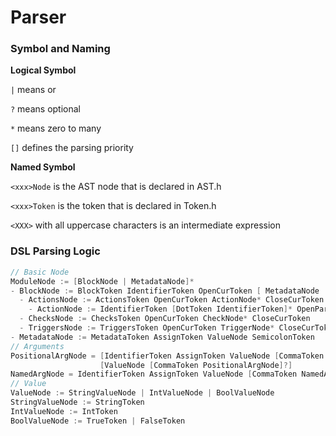 # Parser
### Symbol and Naming
**Logical Symbol**

`|` means or

`?` means optional

`*` means zero to many

`[]` defines the parsing priority

**Named Symbol**

`<xxx>Node` is the AST node that is declared in AST.h

`<xxx>Token` is the token that is declared in Token.h

`<XXX>` with all uppercase characters is an intermediate expression

### DSL Parsing Logic

```c
// Basic Node
ModuleNode := [BlockNode | MetadataNode]*
- BlockNode := BlockToken IdentifierToken OpenCurToken [ MetadataNode | ActionsNode | ChecksNode | TriggersNode] CloseCurToken
  - ActionsNode := ActionsToken OpenCurToken ActionNode* CloseCurToken
    - ActionNode := IdentifierToken [DotToken IdentifierToken]* OpenParToken PositionalArgNode? CloseParToken SemicolonToken
  - ChecksNode := ChecksToken OpenCurToken CheckNode* CloseCurToken
  - TriggersNode := TriggersToken OpenCurToken TriggerNode* CloseCurToken
- MetadataNode := MetadataToken AssignToken ValueNode SemicolonToken
// Arguments
PositionalArgNode = [IdentifierToken AssignToken ValueNode [CommaToken NamedArgNode]?] | 
                    [ValueNode [CommaToken PositionalArgNode]?]
NamedArgNode = IdentifierToken AssignToken ValueNode [CommaToken NamedArgNode]?
// Value
ValueNode := StringValueNode | IntValueNode | BoolValueNode
StringValueNode := StringToken
IntValueNode := IntToken
BoolValueNode := TrueToken | FalseToken
```
